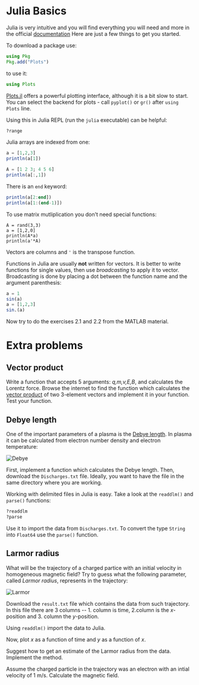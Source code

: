 # Julia Basics

Julia is very intuitive and you will find everything you will need and more in the official [documentation](https://docs.julialang.org/en/v1/)
Here are just a few things to get you started.

To download a package use:
```julia
using Pkg
Pkg.add("Plots")
```
to use it:
```julia
using Plots
```
[Plots.jl](https://github.com/JuliaPlots/Plots.jl) offers a powerful plotting interface, although it is a bit slow to start. 
You can select the backend for plots - call `pyplot()` or `gr()` after `using Plots` line.

Using this in Julia REPL (run the `julia` executable) can be helpful:
```julia
?range
```

Julia arrays are indexed from one:
```julia
a = [1,2,3]
println(a[1])

A = [1 2 3; 4 5 6]
println(a[:,1])
```
There is an `end` keyword:
```julia
println(a[2:end])
println(a[1:(end-1)])
```
To use matrix mutliplication you don't need special functions:
```
A = rand(3,3)
a = [1,2,0]
println(A*a)
println(a'*A)
```
Vectors are columns and `'` is the transpose function.

Functions in Julia are usually **not** written for vectors.
It is better to write functions for single values, then use *broadcasting* to apply it to vector.
Broadcasting is done by placing a dot between the function name and the argument parenthesis:
```julia
a = 1
sin(a)
a = [1,2,3]
sin.(a)
```

Now try to do the exercises 2.1 and 2.2 from the MATLAB material.

# Extra problems

## Vector product
Write a function that accepts 5 arguments: *q,m,v,E,B*, and calculates the Lorentz force.
Browse the internet to find the function which calculates the [vector product](https://en.wikipedia.org/wiki/Cross_product) of two 3-element vectors and implement it in your function.
Test your function. 

## Debye length
One of the important parameters of a plasma is the [Debye length](https://en.wikipedia.org/wiki/Debye_length).
In plasma it can be calculated from electron number density and electron temperature:

![Debye](http://mathurl.com/y876kcbb.png)

First, implement a function which calculates the Debye length.
Then, download the `Discharges.txt` file. 
Ideally, you want to have the file in the same directory where you are working.

Working with delimited files in Julia is easy.
Take a look at the `readdlm()` and `parse()` functions:
```julia
?readdlm
?parse
```
Use it to import the data from `Discharges.txt`.
To convert the type `String` into `Float64` use the `parse()` function.

## Larmor radius
What will be the trajectory of a charged partice with an initial velocity in homogeneous magnetic field?
Try to guess what the following parameter, called *Larmor radius*, represents in the trajectory:

![Larmor](http://mathurl.com/ybs37jkj.png)

Download the `result.txt` file which contains the data from such trajectory.
In this file there are 3 columns -- 1. column is time, 2.column is the *x*-position and 3. column the *y*-position.

Using `readdlm()` import the data to Julia.

Now, plot *x* as a function of time and *y* as a function of *x*.

Suggest how to get an estimate of the Larmor radius from the data.
Implement the method.  

Assume the charged particle in the trajectory was an electron with an intial velocity of 1 m/s.
Calculate the magnetic field.


